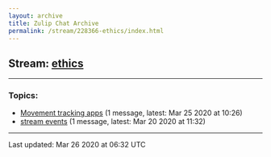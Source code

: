 ```yaml
---
layout: archive
title: Zulip Chat Archive
permalink: /stream/228366-ethics/index.html
---
```


## Stream: [ethics](https://claire4ai.github.io/archive/stream/228366-ethics/index.html)
---

### Topics:

* [Movement tracking apps](topic/Movement.20tracking.20apps.html) (1 message, latest: Mar 25 2020 at 10:26)
* [stream events](topic/stream.20events.html) (1 message, latest: Mar 20 2020 at 11:32)

<hr><p>Last updated: Mar 26 2020 at 06:32 UTC</p>